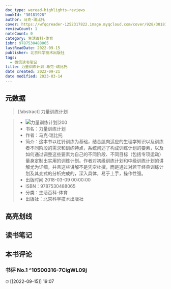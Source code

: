 ```yaml
---
doc_type: weread-highlights-reviews
bookId: "30181928"
author: 马克·瑞比托
cover: https://wfqqreader-1252317822.image.myqcloud.com/cover/928/30181928/t7_30181928.jpg
reviewCount: 1
noteCount: 0
category: 生活百科-体育
isbn: 9787530488065
lastReadDate: 2022-09-15
publisher: 北京科学技术出版社
tags:
  - 微信读书笔记
title: 力量训练计划-马克·瑞比托
date created: 2022-09-21
date modified: 2023-03-14
---
```


## 元数据

>[!abstract] 力量训练计划

> - ![力量训练计划|200](https://wfqqreader-1252317822.image.myqcloud.com/cover/928/30181928/t7_30181928.jpg)
> - 书名：力量训练计划
> - 作者：马克·瑞比托
> - 简介：这本书以杠铃训练为基础，结合肌肉适应的生理学知识以及训练者不同阶段的需求和训练特点，系统阐述了构成训练计划的要素，以及如何通过调整这些要素为自己的不同阶段、不同目标（包括专项运动）量身定制出实用的训练计划。作者对初级训练计划和中级训练计划的讲解尤为详细，并且这些讲解不是凭空杜撰，而是通过对若干经典训练计划及其变式的分析完成的，深入具体，易于上手，操作性强。
> - 出版时间 2018-03-09 00:00:00
> - ISBN：9787530488065
> - 分类：生活百科-体育
> - 出版社：北京科学技术出版社

## 高亮划线

## 读书笔记

## 本书评论

### 书评 No.1 ^10500316-7CigWL09j

⏱ [[2022-09-15]] 19:07
